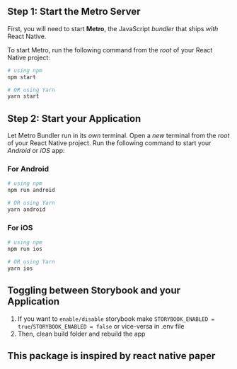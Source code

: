## Step 1: Start the Metro Server

First, you will need to start **Metro**, the JavaScript _bundler_ that ships _with_ React Native.

To start Metro, run the following command from the _root_ of your React Native project:

```bash
# using npm
npm start

# OR using Yarn
yarn start
```

## Step 2: Start your Application

Let Metro Bundler run in its _own_ terminal. Open a _new_ terminal from the _root_ of your React Native project. Run the following command to start your _Android_ or _iOS_ app:

### For Android

```bash
# using npm
npm run android

# OR using Yarn
yarn android
```

### For iOS

```bash
# using npm
npm run ios

# OR using Yarn
yarn ios
```

## Toggling between Storybook and your Application

1. If you want to `enable/disable` storybook make `STORYBOOK_ENABLED = true`/`STORYBOOK_ENABLED = false` or vice-versa in .env file
2. Then, clean build folder and rebuild the app

## This package is inspired by react native paper